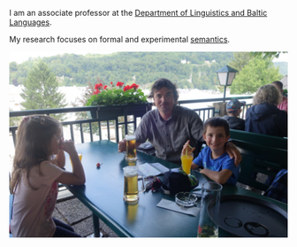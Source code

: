 
I am an associate professor at the [Department of Linguistics and Baltic Languages](http://www.phil.muni.cz/jazyk/). 

My research focuses on formal and experimental [semantics](https://www.britannica.com/science/semantics). 



![](DSC06915.jpg)

